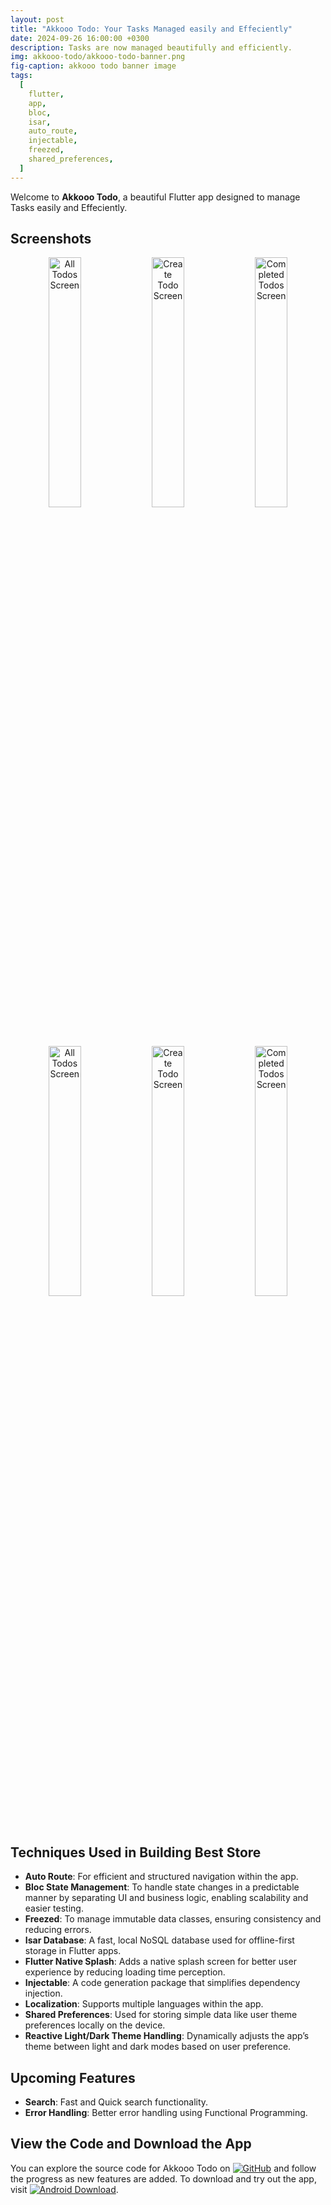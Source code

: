 ```yaml
---
layout: post
title: "Akkooo Todo: Your Tasks Managed easily and Effeciently"
date: 2024-09-26 16:00:00 +0300
description: Tasks are now managed beautifully and efficiently.
img: akkooo-todo/akkooo-todo-banner.png
fig-caption: akkooo todo banner image
tags:
  [
    flutter,
    app,
    bloc,
    isar,
    auto_route,
    injectable,
    freezed,
    shared_preferences,
  ]
---
```


Welcome to **Akkooo Todo**, a beautiful Flutter app designed to manage Tasks easily and Effeciently.

## Screenshots

<div style="text-align: center;">
    <p>
        <img src="{{site.baseurl}}/assets/img/akkooo-todo/1.png" alt="All Todos Screen" width="32%" class="modal-trigger">
        <img src="{{site.baseurl}}/assets/img/akkooo-todo/2.png" alt="Create Todo Screen" width="32%" class="modal-trigger">
        <img src="{{site.baseurl}}/assets/img/akkooo-todo/3.png" alt="Completed Todos Screen" width="32%" class="modal-trigger">
    </p>
</div>

<div style="text-align: center;">
    <p>
        <img src="{{site.baseurl}}/assets/img/akkooo-todo/4.png" alt="All Todos Screen" width="32%" class="modal-trigger">
        <img src="{{site.baseurl}}/assets/img/akkooo-todo/5.png" alt="Create Todo Screen" width="32%" class="modal-trigger">
        <img src="{{site.baseurl}}/assets/img/akkooo-todo/6.png" alt="Completed Todos Screen" width="32%" class="modal-trigger">
    </p>
</div>

## Techniques Used in Building Best Store

- **Auto Route**: For efficient and structured navigation within the app.
- **Bloc State Management**: To handle state changes in a predictable manner by separating UI and business logic, enabling scalability and easier testing.
- **Freezed**: To manage immutable data classes, ensuring consistency and reducing errors.
- **Isar Database**: A fast, local NoSQL database used for offline-first storage in Flutter apps.
- **Flutter Native Splash**: Adds a native splash screen for better user experience by reducing loading time perception.
- **Injectable**: A code generation package that simplifies dependency injection.
- **Localization**: Supports multiple languages within the app.
- **Shared Preferences**: Used for storing simple data like user theme preferences locally on the device.
- **Reactive Light/Dark Theme Handling**: Dynamically adjusts the app’s theme between light and dark modes based on user preference.

## Upcoming Features

- **Search**: Fast and Quick search functionality.
- **Error Handling**: Better error handling using Functional Programming.

## View the Code and Download the App

You can explore the source code for Akkooo Todo on [![GitHub](https://img.shields.io/badge/GitHub%20Repo-grey)](https://github.com/aliwaseem27/akkooo_todo) and follow the progress as new features are added. To download and try out the app, visit [![Android Download](https://img.shields.io/badge/Download-Android-green)](https://github.com/aliwaseem27/akkooo_todo/releases/download/v1.0.0/akkooo_todo.apk).

